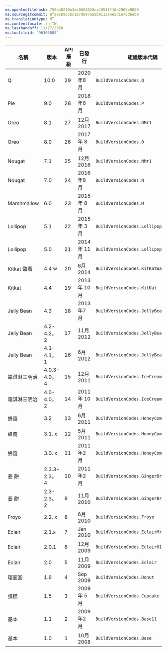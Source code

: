 ```yaml
---
ms.openlocfilehash: 759a40210a3ec0081020ca4951ff16d2905e9889
ms.sourcegitcommit: 8fa0cb9ccbc107d697aa5b9113a4e5d1e75d6eb9
ms.translationtype: MT
ms.contentlocale: zh-TW
ms.lasthandoff: 11/27/2020
ms.locfileid: "96303089"
---
```


|名稱|版本|API 層級|已發行|組建版本代碼|
|--- |--- |--- |--- |--- |
|Q|10.0|29|2020年8月|`BuildVersionCodes.Q`|
|Pie|9.0|28|2018年8月|`BuildVersionCodes.P`|
|Oreo|8.1|27|12月2017|`BuildVersionCodes.OMr1`|
|Oreo|8.0|26|2017 年 8 月|`BuildVersionCodes.O`|
|Nougat|7.1|25|12月2016|`BuildVersionCodes.NMr1`|
|Nougat|7.0|24|2016年8月|`BuildVersionCodes.N`|
|Marshmallow|6.0|23|2015 年 8 月|`BuildVersionCodes.M`|
|Lollipop|5.1|22|2015 年 3 月|`BuildVersionCodes.LollipopMr1`|
|Lollipop|5.0|21|2014 年 11 月|`BuildVersionCodes.Lollipop`|
|Kitkat 監看|4.4 w|20|6月2014|`BuildVersionCodes.KitKatWatch`|
|Kitkat|4.4|19|2013 年 10 月|`BuildVersionCodes.KitKat`|
|Jelly Bean|4.3|18|2013年7月|`BuildVersionCodes.JellyBeanMr2`|
|Jelly Bean|4.2-4.2。2|17|11月2012|`BuildVersionCodes.JellyBeanMr1`|
|Jelly Bean|4.1-4.1。1|16|6月2012|`BuildVersionCodes.JellyBean`|
|霜淇淋三明治|4.0.3-4.0。4|15|12月2011|`BuildVersionCodes.IceCreamSandwichMr1`|
|霜淇淋三明治|4.0-4.0。2|14|2011 年 10 月|`BuildVersionCodes.IceCreamSandwich`|
|蜂窩|3.2|13|6月2011|`BuildVersionCodes.HoneyCombMr2`|
|蜂窩|3.1. x|12|5月2011|`BuildVersionCodes.HoneyCombMr1`|
|蜂窩|3.0. x|11|2011年2月|`BuildVersionCodes.HoneyComb`|
|姜 餅|2.3.3-2.3。4|10|2011年2月|`BuildVersionCodes.GingerBreadMr1`|
|姜 餅|2.3-2.3。2|9|11月2010|`BuildVersionCodes.GingerBread`|
|Froyo|2.2. x|8|6月2010|`BuildVersionCodes.Froyo`|
|Eclair|2.1.x|7|Jan 2010|`BuildVersionCodes.EclairMr1`|
|Eclair|2.0.1|6|12月2009|`BuildVersionCodes.Eclair01`|
|Eclair|2.0|5|11月2009|`BuildVersionCodes.Eclair`|
|環圈圖|1.6|4|Sep 2009|`BuildVersionCodes.Donut`|
|蛋糕|1.5|3|2009 年 5 月|`BuildVersionCodes.Cupcake`|
|基本|1.1|2|2009年2月|`BuildVersionCodes.Base11`|
|基本|1.0|1|10月2008|`BuildVersionCodes.Base`|

